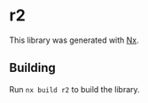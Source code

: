 # r2

This library was generated with [Nx](https://nx.dev).

## Building

Run `nx build r2` to build the library.
